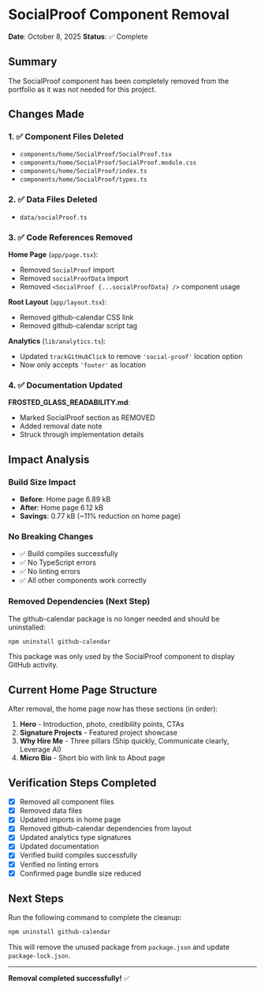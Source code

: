 # SocialProof Component Removal

**Date**: October 8, 2025
**Status**: ✅ Complete

## Summary

The SocialProof component has been completely removed from the portfolio as it was not needed for this project.

## Changes Made

### 1. ✅ Component Files Deleted
- `components/home/SocialProof/SocialProof.tsx`
- `components/home/SocialProof/SocialProof.module.css`
- `components/home/SocialProof/index.ts`
- `components/home/SocialProof/types.ts`

### 2. ✅ Data Files Deleted
- `data/socialProof.ts`

### 3. ✅ Code References Removed

**Home Page** (`app/page.tsx`):
- Removed `SocialProof` import
- Removed `socialProofData` import
- Removed `<SocialProof {...socialProofData} />` component usage

**Root Layout** (`app/layout.tsx`):
- Removed github-calendar CSS link
- Removed github-calendar script tag

**Analytics** (`lib/analytics.ts`):
- Updated `trackGitHubClick` to remove `'social-proof'` location option
- Now only accepts `'footer'` as location

### 4. ✅ Documentation Updated

**FROSTED_GLASS_READABILITY.md**:
- Marked SocialProof section as REMOVED
- Added removal date note
- Struck through implementation details

## Impact Analysis

### Build Size Impact
- **Before**: Home page 6.89 kB
- **After**: Home page 6.12 kB
- **Savings**: 0.77 kB (~11% reduction on home page)

### No Breaking Changes
- ✅ Build compiles successfully
- ✅ No TypeScript errors
- ✅ No linting errors
- ✅ All other components work correctly

### Removed Dependencies (Next Step)

The github-calendar package is no longer needed and should be uninstalled:

```bash
npm uninstall github-calendar
```

This package was only used by the SocialProof component to display GitHub activity.

## Current Home Page Structure

After removal, the home page now has these sections (in order):

1. **Hero** - Introduction, photo, credibility points, CTAs
2. **Signature Projects** - Featured project showcase
3. **Why Hire Me** - Three pillars (Ship quickly, Communicate clearly, Leverage AI)
4. **Micro Bio** - Short bio with link to About page

## Verification Steps Completed

- [x] Removed all component files
- [x] Removed data files
- [x] Updated imports in home page
- [x] Removed github-calendar dependencies from layout
- [x] Updated analytics type signatures
- [x] Updated documentation
- [x] Verified build compiles successfully
- [x] Verified no linting errors
- [x] Confirmed page bundle size reduced

## Next Steps

Run the following command to complete the cleanup:

```bash
npm uninstall github-calendar
```

This will remove the unused package from `package.json` and update `package-lock.json`.

---

**Removal completed successfully!** ✅
